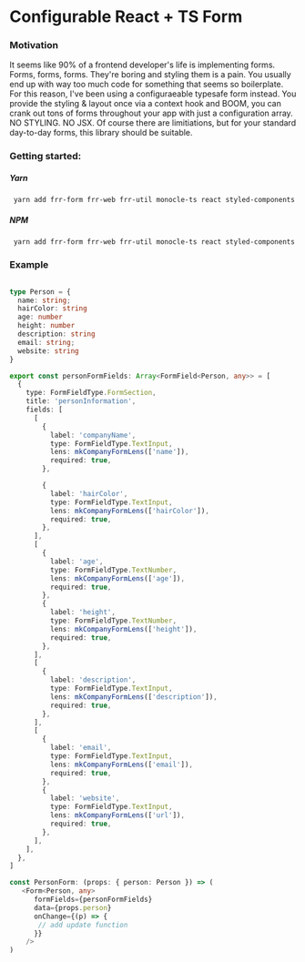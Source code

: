 # Configurable React + TS Form

### Motivation

It seems like 90% of a frontend developer's life is implementing forms. Forms, forms, forms. They're boring and styling them is a pain. You usually end up with way too much code for something that seems so boilerplate. For this reason, I've been using a configuraeable typesafe form instead. You provide the styling & layout once via a context hook and BOOM, you can crank out tons of forms throughout your app with just a configuration array. NO STYLING. NO JSX. Of course there are limitiations, but for your standard day-to-day forms, this library should be suitable. 

### Getting started:

##### Yarn
```
 yarn add frr-form frr-web frr-util monocle-ts react styled-components
```

##### NPM
```
 yarn add frr-form frr-web frr-util monocle-ts react styled-components
```

### Example

```ts

type Person = {
  name: string;
  hairColor: string
  age: number
  height: number
  description: string
  email: string;
  website: string
}

export const personFormFields: Array<FormField<Person, any>> = [
  {
    type: FormFieldType.FormSection,
    title: 'personInformation',
    fields: [
      [
        {
          label: 'companyName',
          type: FormFieldType.TextInput,
          lens: mkCompanyFormLens(['name']),
          required: true,
        },

        {
          label: 'hairColor',
          type: FormFieldType.TextInput,
          lens: mkCompanyFormLens(['hairColor']),
          required: true,
        },
      ],
      [
        {
          label: 'age',
          type: FormFieldType.TextNumber,
          lens: mkCompanyFormLens(['age']),
          required: true,
        },
        {
          label: 'height',
          type: FormFieldType.TextNumber,
          lens: mkCompanyFormLens(['height']),
          required: true,
        },
      ],
      [
        {
          label: 'description',
          type: FormFieldType.TextInput,
          lens: mkCompanyFormLens(['description']),
          required: true,
        },
      ],
      [
        {
          label: 'email',
          type: FormFieldType.TextInput,
          lens: mkCompanyFormLens(['email']),
          required: true,
        },
        {
          label: 'website',
          type: FormFieldType.TextInput,
          lens: mkCompanyFormLens(['url']),
          required: true,
        },
      ],
    ],
  },
]

const PersonForm: (props: { person: Person }) => (
   <Form<Person, any>
      formFields={personFormFields}
      data={props.person}
      onChange={(p) => {
       // add update function
      }}
    />
)

```

